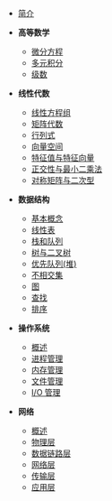 - [简介](README.md)

- **高等数学**
  - [微分方程](calculus/differential-equations.md)
  - [多元积分](calculus/multiple-integration.md)
  - [级数](calculus/series.md)

- **线性代数**
  - [线性方程组](linear-algebra/linear-equations.md)
  - [矩阵代数](linear-algebra/matrix-algebra.md)
  - [行列式](linear-algebra/determinants.md)
  - [向量空间](linear-algebra/vector-spaces.md)
  - [特征值与特征向量](linear-algebra/eigenvalues-eigenvectors.md)
  - [正交性与最小二乘法](linear-algebra/orthogonality-least-squares.md)
  - [对称矩阵与二次型](linear-algebra/symmetric-metrices-quadratic-forms.md)
  
- **数据结构**
  - [基本概念](data-structure/concepts.md)
  - [线性表](data-structure/线性表.md)
  - [栈和队列](data-structure/stack-queue.md)
  - [树与二叉树](data-structure/tree.md)
  - [优先队列(堆)](data-structure/priority-queue-heap.md)
  - [不相交集](data-structure/disjoint-set.md)
  - [图](data-structure/graph.md)
  - [查找](data-structure/search.md)
  - [排序](data-structure/sort.md)
  
- **操作系统**
  - [概述](os/overview.md)
  - [进程管理](os/process.md)
  - [内存管理](os/memory.md)
  - [文件管理](os/file.md)
  - [I/O 管理](os/io.md)
  
- **网络**
  - [概述](network/overview.md)
  - [物理层](network/physical-layer.md)
  - [数据链路层](network/data-link-layer.md)
  - [网络层](network/network-layer.md)
  - [传输层](network/transport-layer.md)
  - [应用层](network/application-layer.md)
